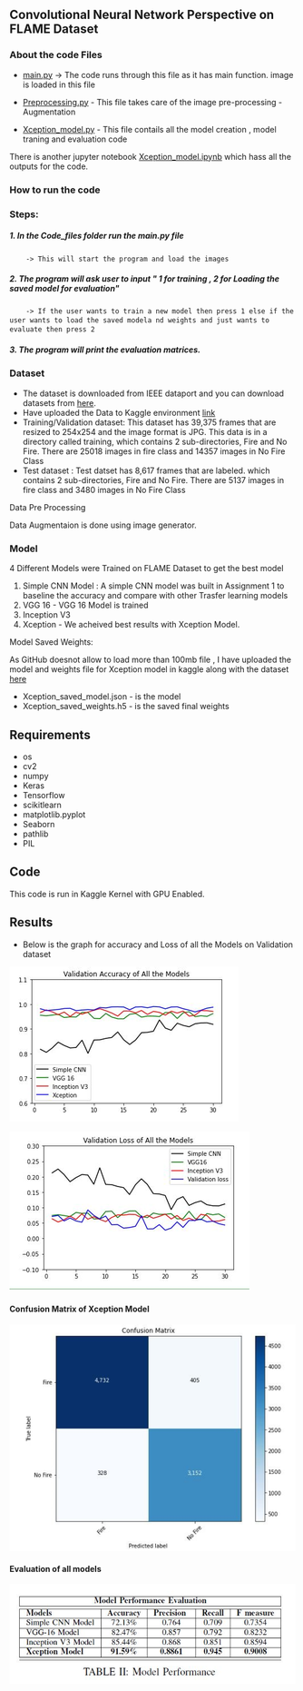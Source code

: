 ## Convolutional Neural Network Perspective on FLAME Dataset


### About the code Files 
* [main.py](https://github.com/smrutisanchita/CE888/blob/main/Project_1/Code_Files/main.py) -> The code runs through this file as it has main function. image is loaded in this file

*  [Preprocessing.py](https://github.com/smrutisanchita/CE888/blob/main/Project_1/Code_Files/PreProcessing.py) - This file takes care of the image pre-processing - Augmentation
*  [Xception_model.py](https://github.com/smrutisanchita/CE888/blob/main/Project_1/Code_Files/Xception_Model.py) - This file contails all the model creation , model traning and evaluation code

There is another jupyter notebook [Xception_model.ipynb](https://github.com/smrutisanchita/CE888/blob/main/Project_1/Code_Files/Xception_model.ipynb) which hass all the outputs for the code. 


### How to run the code 
### Steps:

##### 1. In the Code_files folder run the main.py file  

        -> This will start the program and load the images
        
##### 2. The program will ask user to input " 1 for training , 2 for Loading the saved model for evaluation" 

        -> If the user wants to train a new model then press 1 else if the user wants to load the saved modela nd weights and just wants to evaluate then press 2
        
##### 3. The program will print the evaluation matrices. 


### Dataset
* The dataset is downloaded from IEEE dataport and you can download datasets from [here](https://essexuniversity-my.sharepoint.com/:f:/g/personal/hr17576_essex_ac_uk/EplQh6rwA8pJhHP0jKfg6-kBVHyb1BE9TCAj4MVR0tyOEA?e=Uo6PLD).
* Have uploaded the Data to Kaggle environment [link](https://www.kaggle.com/smrutisanchitadas/flame-dataset-fire-classification)
* Training/Validation dataset: This dataset has 39,375 frames that are resized to 254x254 and the image format is JPG. This data is in a directory called training, which contains 2 sub-directories, Fire and No Fire. There are 25018 images in fire class and 14357 images in No Fire Class
* Test dataset : Test datset has 8,617 frames that are labeled.  which contains 2 sub-directories, Fire and No Fire. There are 5137 images in fire class and 3480 images in No Fire Class

Data Pre Processing

Data Augmentaion is done using image generator. 

### Model
4 Different Models were Trained on FLAME Dataset to get the best model
1. Simple CNN Model : A simple CNN model was built in Assignment 1 to baseline the accuracy and compare with other Trasfer learning models
2. VGG 16 - VGG 16 Model is trained
3. Inception V3 
4. Xception  - We acheived best results with Xception Model.

Model Saved Weights:

As GitHub doesnot allow to load more than 100mb file , I have uploaded the model and weights file for Xception model in kaggle along with the dataset [here](https://www.kaggle.com/smrutisanchitadas/flame-dataset-fire-classification)

* Xception_saved_model.json  - is the model 
* Xception_saved_weights.h5 - is the saved final weights 

## Requirements
* os
* cv2
* numpy
* Keras 
* Tensorflow
* scikitlearn
* matplotlib.pyplot
* Seaborn
* pathlib
* PIL

## Code
This code is run in Kaggle Kernel with GPU Enabled.

## Results
* Below is the graph for accuracy and Loss of all the Models on Validation dataset

![Accuracy](https://github.com/smrutisanchita/CE888/blob/main/Project_1/val_acc.JPG)

![Loss](https://github.com/smrutisanchita/CE888/blob/main/Project_1/val_loss.JPG)

#### Confusion Matrix of Xception Model

![Confusion Matrix](https://github.com/smrutisanchita/CE888/blob/main/Project_1/Xception_CM.JPG)


#### Evaluation of all models 

![Evaluation](https://github.com/smrutisanchita/CE888/blob/main/Project_1/mp.JPG)

